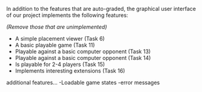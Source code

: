 In addition to the features that are auto-graded, the graphical user interface
of our project implements the following features:

*(Remove those that are unimplemented)*

 - A simple placement viewer (Task 6) 
 - A basic playable game (Task 11)
 - Playable against a basic computer opponent (Task 13)
 - Playable against a basic computer opponent (Task 14)
 - Is playable for 2-4 players (Task 15)
 - Implements interesting extensions (Task 16)

additional features...
-Loadable game states
-error messages
